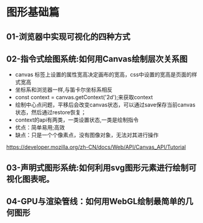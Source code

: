 # 图形基础篇
## 01-浏览器中实现可视化的四种方式

## 02-指令式绘图系统:如何用Canvas绘制层次关系图

- canvas 标签上设置的属性宽高决定画布的宽高，css中设置的宽高是页面的样式宽高
- 坐标系和浏览器一样,与笛卡尔坐标系相反
- const context = canvas.getContext('2d');来获取context
- 绘制中心点问题，平移后会改变canvas状态，可以通过save保存当前canvas状态，然后通过restore恢复；
- context的api有两类，一类设置状态,一类是绘制指令
- 优点：简单易用;高效
- 缺点：只是一个个像素点，没有图像对象，无法对其进行操作

https://developer.mozilla.org/zh-CN/docs/Web/API/Canvas_API/Tutorial

## 03-声明式图形系统:如何利用svg图形元素进行绘制可视化图表呢。

## 04-GPU与渲染管线：如何用WebGL绘制最简单的几何图形